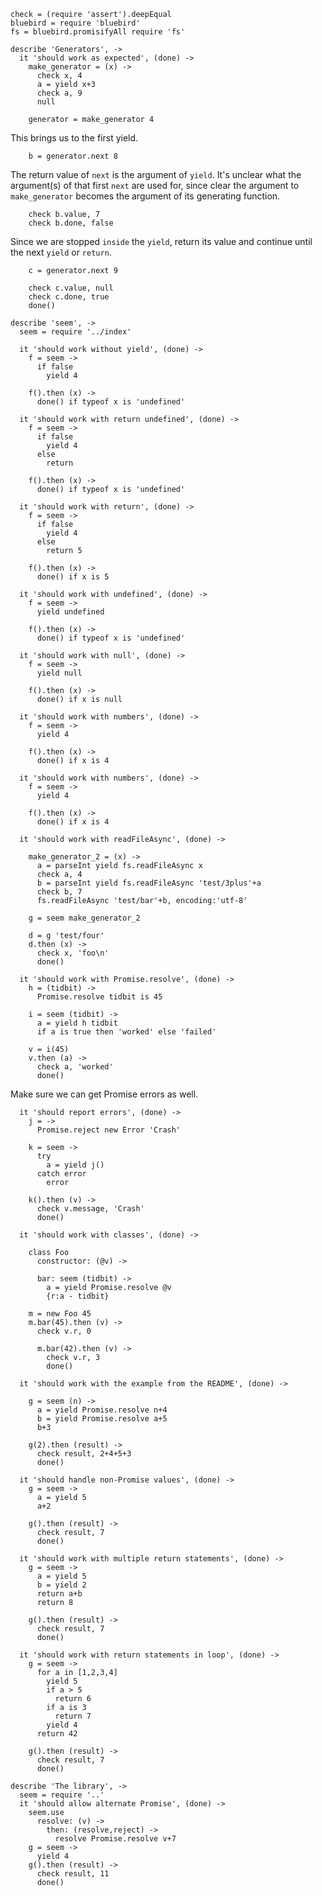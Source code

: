     check = (require 'assert').deepEqual
    bluebird = require 'bluebird'
    fs = bluebird.promisifyAll require 'fs'

    describe 'Generators', ->
      it 'should work as expected', (done) ->
        make_generator = (x) ->
          check x, 4
          a = yield x+3
          check a, 9
          null

        generator = make_generator 4

This brings us to the first yield.

        b = generator.next 8

The return value of `next` is the argument of `yield`.
It's unclear what the argument(s) of that first `next` are used for, since clear the argument to `make_generator` becomes the argument of its generating function.

        check b.value, 7
        check b.done, false

Since we are stopped `inside` the `yield`, return its value and continue until the next `yield` or `return`.

        c = generator.next 9

        check c.value, null
        check c.done, true
        done()

    describe 'seem', ->
      seem = require '../index'

      it 'should work without yield', (done) ->
        f = seem ->
          if false
            yield 4

        f().then (x) ->
          done() if typeof x is 'undefined'

      it 'should work with return undefined', (done) ->
        f = seem ->
          if false
            yield 4
          else
            return

        f().then (x) ->
          done() if typeof x is 'undefined'

      it 'should work with return', (done) ->
        f = seem ->
          if false
            yield 4
          else
            return 5

        f().then (x) ->
          done() if x is 5

      it 'should work with undefined', (done) ->
        f = seem ->
          yield undefined

        f().then (x) ->
          done() if typeof x is 'undefined'

      it 'should work with null', (done) ->
        f = seem ->
          yield null

        f().then (x) ->
          done() if x is null

      it 'should work with numbers', (done) ->
        f = seem ->
          yield 4

        f().then (x) ->
          done() if x is 4

      it 'should work with numbers', (done) ->
        f = seem ->
          yield 4

        f().then (x) ->
          done() if x is 4

      it 'should work with readFileAsync', (done) ->

        make_generator_2 = (x) ->
          a = parseInt yield fs.readFileAsync x
          check a, 4
          b = parseInt yield fs.readFileAsync 'test/3plus'+a
          check b, 7
          fs.readFileAsync 'test/bar'+b, encoding:'utf-8'

        g = seem make_generator_2

        d = g 'test/four'
        d.then (x) ->
          check x, 'foo\n'
          done()

      it 'should work with Promise.resolve', (done) ->
        h = (tidbit) ->
          Promise.resolve tidbit is 45

        i = seem (tidbit) ->
          a = yield h tidbit
          if a is true then 'worked' else 'failed'

        v = i(45)
        v.then (a) ->
          check a, 'worked'
          done()

Make sure we can get Promise errors as well.

      it 'should report errors', (done) ->
        j = ->
          Promise.reject new Error 'Crash'

        k = seem ->
          try
            a = yield j()
          catch error
            error

        k().then (v) ->
          check v.message, 'Crash'
          done()

      it 'should work with classes', (done) ->

        class Foo
          constructor: (@v) ->

          bar: seem (tidbit) ->
            a = yield Promise.resolve @v
            {r:a - tidbit}

        m = new Foo 45
        m.bar(45).then (v) ->
          check v.r, 0

          m.bar(42).then (v) ->
            check v.r, 3
            done()

      it 'should work with the example from the README', (done) ->

        g = seem (n) ->
          a = yield Promise.resolve n+4
          b = yield Promise.resolve a+5
          b+3

        g(2).then (result) ->
          check result, 2+4+5+3
          done()

      it 'should handle non-Promise values', (done) ->
        g = seem ->
          a = yield 5
          a+2

        g().then (result) ->
          check result, 7
          done()

      it 'should work with multiple return statements', (done) ->
        g = seem ->
          a = yield 5
          b = yield 2
          return a+b
          return 8

        g().then (result) ->
          check result, 7
          done()

      it 'should work with return statements in loop', (done) ->
        g = seem ->
          for a in [1,2,3,4]
            yield 5
            if a > 5
              return 6
            if a is 3
              return 7
            yield 4
          return 42

        g().then (result) ->
          check result, 7
          done()

    describe 'The library', ->
      seem = require '..'
      it 'should allow alternate Promise', (done) ->
        seem.use
          resolve: (v) ->
            then: (resolve,reject) ->
              resolve Promise.resolve v+7
        g = seem ->
          yield 4
        g().then (result) ->
          check result, 11
          done()
